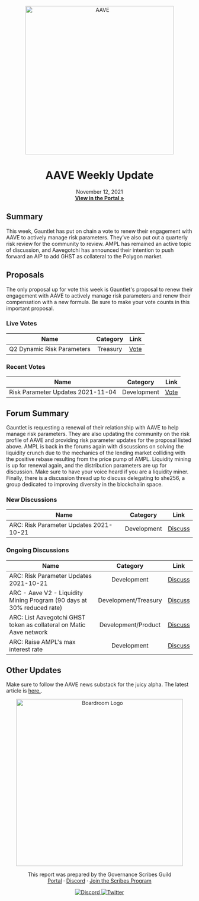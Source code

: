 <p align="center">
  <a href="http://app.boardroom.info/aave">
    <img src="https://pakimhostedimages.s3.amazonaws.com/0+DdTT4AumgM-dIVzz.jpg" alt="AAVE" width="400" />
  </a>
  <h1 align="center">AAVE Weekly Update</h1>
  <p align="center">
    November 12, 2021
  <br />
  <a href="http://app.boardroom.info/aave"><strong>View in the Portal »</strong></a>
  <br />
  </p>
</p>

## Summary

This week, Gauntlet has put on chain a vote to renew their engagement with AAVE to actively manage risk parameters. They've also put out a quarterly risk review for the community to review. AMPL has remained an active topic of discussion, and Aavegotchi has announced their intention to push forward an AIP to add GHST as collateral to the Polygon market.

## Proposals

The only proposal up for vote this week is Gauntlet's proposal to renew their engagement with AAVE to actively manage risk parameters and renew their compensation with a new formula. Be sure to make your vote counts in this important proposal.

### Live Votes

| Name          | Category      | Link   |
| ------------- |:-------------:| :-----:|
| Q2 Dynamic Risk Parameters | Treasury | [Vote](https://app.boardroom.info/aave/proposal/cHJvcG9zYWw6YWF2ZTpkZWZhdWx0OjQ2)

### Recent Votes

| Name          | Category      | Link   |
| ------------- |:-------------:| :-----:|
| Risk Parameter Updates 2021-11-04 | Development | [Vote](https://app.boardroom.info/aave/proposal/cHJvcG9zYWw6YWF2ZTpkZWZhdWx0OjQ1)

## Forum Summary

Gauntlet is requesting a renewal of their relationship with AAVE to help manage risk parameters. They are also updating the community on the risk profile of AAVE and providing risk parameter updates for the proposal listed above. AMPL is back in the forums again with discussions on solving the liquidity crunch due to the mechanics of the lending market colliding with the positive rebase resulting from the price pump of AMPL. Liquidity mining is up for renewal again, and the distribution parameters are up for discussion. Make sure to have your voice heard if you are a liquidity miner. Finally, there is a discussion thread up to discuss delegating to she256, a group dedicated to improving diversity in the blockchaiin space.

### New Discussions

| Name          | Category      | Link   |
| ------------- |:-------------:| :-----:|
| ARC: Risk Parameter Updates 2021-10-21 | Development | [Discuss](https://governance.aave.com/t/arc-q2-dynamic-risk-parameters/5955)

### Ongoing Discussions

| Name          | Category      | Link   |
| ------------- |:-------------:| :-----:|
| ARC: Risk Parameter Updates 2021-10-21 | Development | [Discuss](https://governance.aave.com/t/arc-q2-dynamic-risk-parameters/5955)
| ARC - Aave V2 - Liquidity Mining Program (90 days at 30% reduced rate) | Development/Treasury | [Discuss](https://governance.aave.com/t/arc-aave-v2-liquidity-mining-program-90-days-at-30-reduced-rate/5946)
| ARC: List Aavegotchi GHST token as collateral on Matic Aave network | Development/Product | [Discuss](https://governance.aave.com/t/arc-list-aavegotchi-ghst-token-as-collateral-on-matic-aave-network/3619/28)
| ARC: Raise AMPL's max interest rate | Development | [Discuss](https://governance.aave.com/t/arc-raise-ampls-max-interest-rate/5996)

## Other Updates

Make sure to follow the AAVE news substack for the juicy alpha. The latest article is [here.](https://aavenews.substack.com/p/aave-news-aave-v3-announced-ampleforth).

<p align="center">
  <a href="http://app.boardroom.info/">
    <img src="https://i.ibb.co/PFcchnQ/boardroom.png" alt="Boardroom Logo" width="450" />
  </a>
</p>

<p align="center">
	This report was prepared by the Governance Scribes Guild
  <br />
  <a href="http://boardroom.info/">Portal</a>
  ·
  <a href="https://discord.com/invite/tgrTFg9">Discord</a>
  ·
  <a href="https://boardroom.mirror.xyz/JHrN8nVy_J4C7Xzj37zoyPANg0ZnNszhWy9YOZHC0lM">Join the Scribes Program</a>
</p>

<p align="center">
  <a href="https://discord.gg/CEZ8WfuK8s">
    <img src="https://img.shields.io/badge/Discord-Join-7289da?style=for-the-badge&logo=discord&logoColor=white" alt="Discord" />
  </a>
  <a href="https://twitter.com/boardroom_info">
    <img src="https://img.shields.io/badge/Twitter-Follow-1da1f2?style=for-the-badge&logo=twitter&logoColor=white" alt="Twitter" />
  </a>
</p>
